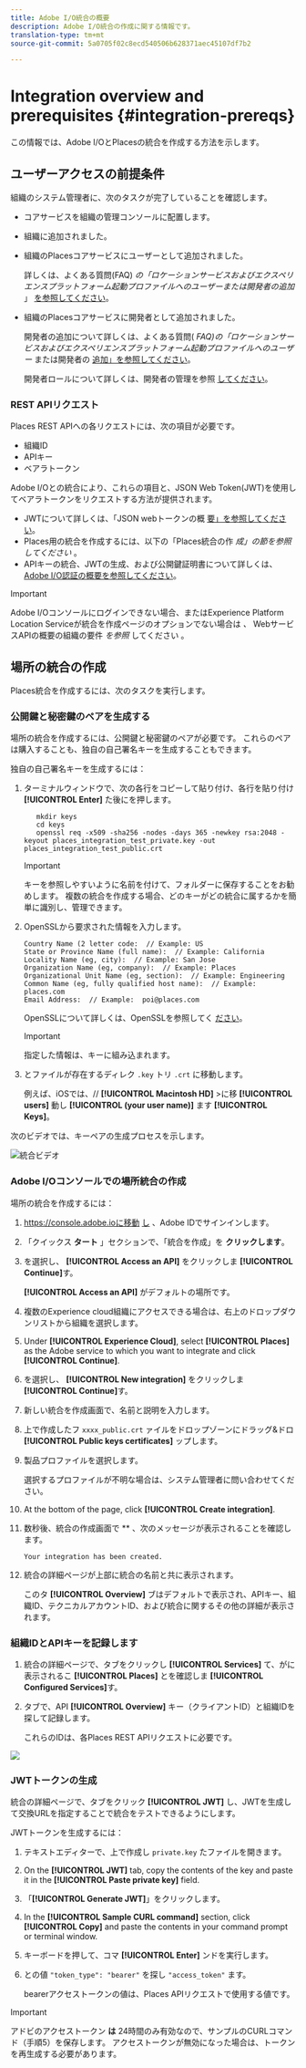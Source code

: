 ```yaml
---
title: Adobe I/O統合の概要
description: Adobe I/O統合の作成に関する情報です。
translation-type: tm+mt
source-git-commit: 5a0705f02c8ecd540506b628371aec45107df7b2

---
```



# Integration overview and prerequisites {#integration-prereqs}

この情報では、Adobe I/OとPlacesの統合を作成する方法を示します。

## ユーザーアクセスの前提条件

組織のシステム管理者に、次のタスクが完了していることを確認します。

* コアサービスを組織の管理コンソールに配置します。
* 組織に追加されました。
* 組織のPlacesコアサービスにユーザーとして追加されました。

   詳しくは、よくある質問(FAQ) *の「ロケーションサービスおよびエクスペリエンスプラットフォーム起動プロファイルへのユーザーまたは開発者の追加* 」 [を参照してください](/help/places-faqs.md)。

* 組織のPlacesコアサービスに開発者として追加されました。

   開発者の追加について詳しくは、よくある質問( *FAQ)の「ロケーションサービスおよびエクスペリエンスプラットフォーム起動プロファイルへのユーザー* または開発者の [追加」を参照してください](/help/places-faqs.md)。

   開発者ロールについて詳しくは、開発者の管理を参照 [してください](https://helpx.adobe.com/enterprise/using/manage-developers.html)。

### REST APIリクエスト

Places REST APIへの各リクエストには、次の項目が必要です。

* 組織ID
* APIキー
* ベアラトークン

Adobe I/Oとの統合により、これらの項目と、JSON Web Token(JWT)を使用してベアラトークンをリクエストする方法が提供されます。

* JWTについて詳しくは、「JSON webトークンの概 [要」を参照してください](https://jwt.io/introduction/)。
* Places用の統合を作成するには、以下の「Places統合の作 *成」の節を参照してください* 。
* APIキーの統合、JWTの生成、および公開鍵証明書について詳しくは、 [Adobe I/O認証の概要を参照してください](https://www.adobe.io/apis/cloudplatform/console/authentication/gettingstarted.html)。

>[!IMPORTANT]
>
>Adobe I/Oコンソールにログインできない場合、またはExperience Platform Location Serviceが統合を作成ページのオプションでない場合は *、* WebサービスAPIの概要の組織の要件 *を参照* してください [](/help/web-service-api/places-web-services.md)。

## 場所の統合の作成

Places統合を作成するには、次のタスクを実行します。

### 公開鍵と秘密鍵のペアを生成する

場所の統合を作成するには、公開鍵と秘密鍵のペアが必要です。 これらのペアは購入することも、独自の自己署名キーを生成することもできます。

独自の自己署名キーを生成するには：

1. ターミナルウィンドウで、次の各行をコピーして貼り付け、各行を貼り付け **[!UICONTROL Enter]** た後にを押します。

   ```text
      mkdir keys
      cd keys
      openssl req -x509 -sha256 -nodes -days 365 -newkey rsa:2048 -keyout places_integration_test_private.key -out    places_integration_test_public.crt
   ```

   >[!IMPORTANT]
   >
   >キーを参照しやすいように名前を付けて、フォルダーに保存することをお勧めします。 複数の統合を作成する場合、どのキーがどの統合に属するかを簡単に識別し、管理できます。

1. OpenSSLから要求された情報を入力します。

   ```text
   Country Name (2 letter code:  // Example: US
   State or Province Name (full name):  // Example: California
   Locality Name (eg, city):  // Example: San Jose
   Organization Name (eg, company):  // Example: Places
   Organizational Unit Name (eg, section):  // Example: Engineering
   Common Name (eg, fully qualified host name):  // Example: places.com
   Email Address:  // Example:  poi@places.com
   ```

   OpenSSLについて詳しくは、OpenSSLを参照してく [ださい](https://www.openssl.org/)。

   >[!IMPORTANT]
   >
   >指定した情報は、キーに組み込まれます。

1. とファイルが存在するディレク `.key` トリ `.crt` に移動します。

   例えば、iOSでは、// **[!UICONTROL Macintosh HD]** &gt;に移 **[!UICONTROL users]** 動し **[!UICONTROL (your user name)]** ます **[!UICONTROL Keys]**。

次のビデオでは、キーペアの生成プロセスを示します。

![統合ビデオ](/help/assets/places_integration_video.gif)

### Adobe I/Oコンソールでの場所統合の作成

場所の統合を作成するには：

1. https://console.adobe.ioに移動 [し](https://console.adobe.io) 、Adobe IDでサインインします。
1. 「クイックス **タート** 」セクションで、「統合を作成」を **クリックします**。
1. を選択し、 **[!UICONTROL Access an API]** をクリックしま **[!UICONTROL Continue]**&#x200B;す。

   **[!UICONTROL Access an API]** がデフォルトの場所です。

1. 複数のExperience cloud組織にアクセスできる場合は、右上のドロップダウンリストから組織を選択します。
1. Under **[!UICONTROL Experience Cloud]**, select **[!UICONTROL Places]** as the Adobe service to which you want to integrate and click **[!UICONTROL Continue]**.
1. を選択し、 **[!UICONTROL New integration]** をクリックしま **[!UICONTROL Continue]**&#x200B;す。
1. 新しい統合を作成画面で、名前と説明を入力します。
1. 上で作成したフ `xxxx_public.crt` ァイルをドロップゾーンにドラッグ&amp;ドロ **[!UICONTROL Public keys certificates]** ップします。
1. 製品プロファイルを選択します。

   選択するプロファイルが不明な場合は、システム管理者に問い合わせてください。
1. At the bottom of the page, click **[!UICONTROL Create integration]**.
1. 数秒後、統合の作成画面で ** 、次のメッセージが表示されることを確認します。

   `Your integration has been created.`

1. 統合の詳細ページが上部に統合の名前と共に表示されます。

   このタ **[!UICONTROL Overview]** ブはデフォルトで表示され、APIキー、組織ID、テクニカルアカウントID、および統合に関するその他の詳細が表示されます。

### 組織IDとAPIキーを記録します

1. 統合の詳細ページで、タブをクリックし **[!UICONTROL Services]** て、がに表示されるこ **[!UICONTROL Places]** とを確認しま **[!UICONTROL Configured Services]**&#x200B;す。
1. タブで、API **[!UICONTROL Overview]** キー（クライアントID）と組織IDを探して記録します。

   これらのIDは、各Places REST APIリクエストに必要です。

![](/help/assets/places_orgid_api-key.png)

### JWTトークンの生成

統合の詳細ページで、タブをクリック **[!UICONTROL JWT]** し、JWTを生成して交換URLを指定することで統合をテストできるようにします。

JWTトークンを生成するには：

1. テキストエディターで、上で作成し `private.key` たファイルを開きます。
1. On the **[!UICONTROL JWT]** tab, copy the contents of the key and paste it in the **[!UICONTROL Paste private key]** field.
1. 「**[!UICONTROL Generate JWT]**」をクリックします。
1. In the **[!UICONTROL Sample CURL command]** section, click **[!UICONTROL Copy]** and paste the contents in your command prompt or terminal window.
1. キーボードを押して、コマ **[!UICONTROL Enter]** ンドを実行します。
1. との値 `"token_type": "bearer"` を探し `"access_token"` ます。

   bearerアクセストークンの値は、Places APIリクエストで使用する値です。

>[!IMPORTANT]
>
>アドビのアクセストークン **は** 24時間のみ有効なので、サンプルのCURLコマンド（手順5）を保存します。 アクセストークンが無効になった場合は、トークンを再生成する必要があります。